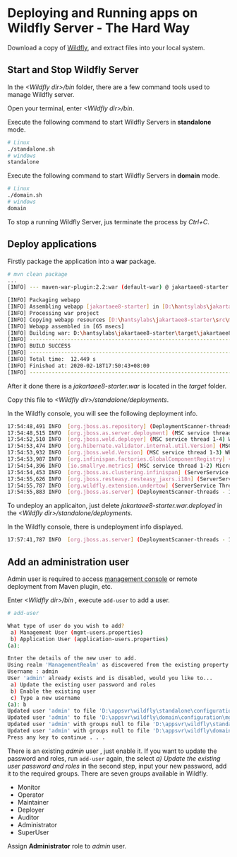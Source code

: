 # Deploying and Running apps on Wildfly Server - The Hard Way

Download a copy of [Wildfly](https://wildfly.org/downloads), and extract files into your local system.

## Start and Stop Wildfly Server

In the *&lt;Wildfly dir>/bin* folder, there are a few command tools used to manage Wildfly server.

Open your terminal, enter  *&lt;Wildfly dir>/bin*.

Execute the following command to start Wildfly Servers in **standalone** mode.

```bash
# Linux
./standalone.sh
# windows
standalone
```

Execute the following command to start Wildfly Servers in **domain** mode.

```bash
# Linux
./domain.sh
# windows
domain
```

To stop a running Wildfly Server, jus terminate the process by *Ctrl+C*.

## Deploy applications

Firstly package the application into a **war** package.
```bash
# mvn clean package
...
[INFO] --- maven-war-plugin:2.2:war (default-war) @ jakartaee8-starter ---

[INFO] Packaging webapp
[INFO] Assembling webapp [jakartaee8-starter] in [D:\hantsylabs\jakartaee8-starter\target\jakartaee8-starter]
[INFO] Processing war project
[INFO] Copying webapp resources [D:\hantsylabs\jakartaee8-starter\src\main\webapp]
[INFO] Webapp assembled in [65 msecs]
[INFO] Building war: D:\hantsylabs\jakartaee8-starter\target\jakartaee8-starter.war
[INFO] ------------------------------------------------------------------------
[INFO] BUILD SUCCESS
[INFO] ------------------------------------------------------------------------
[INFO] Total time:  12.449 s
[INFO] Finished at: 2020-02-18T17:50:43+08:00
[INFO] ------------------------------------------------------------------------
```
After it done there is a *jakartaee8-starter.war* is located in the *target* folder.

Copy this file to *&lt;Wildfly dir>/standalone/deployments*.

In the Wildfly console, you will see the following deployment info.

```bash
17:54:48,491 INFO  [org.jboss.as.repository] (DeploymentScanner-threads - 1) WFLYDR0001: Content added at location D:\appsvr\wildfly\standalone\data\content\ac\d8ebc6d4327b6e9b1ec92b10186d2fe7fdda89\content
17:54:48,515 INFO  [org.jboss.as.server.deployment] (MSC service thread 1-3) WFLYSRV0027: Starting deployment of "jakartaee8-starter.war" (runtime-name: "jakartaee8-starter.war")
17:54:52,510 INFO  [org.jboss.weld.deployer] (MSC service thread 1-4) WFLYWELD0003: Processing weld deployment jakartaee8-starter.war
17:54:53,474 INFO  [org.hibernate.validator.internal.util.Version] (MSC service thread 1-4) HV000001: Hibernate Validator 6.0.17.Final
17:54:53,932 INFO  [org.jboss.weld.Version] (MSC service thread 1-3) WELD-000900: 3.1.2 (Final)
17:54:53,987 INFO  [org.infinispan.factories.GlobalComponentRegistry] (MSC service thread 1-8) ISPN000128: Infinispan version: Infinispan 'Infinity Minus ONE +2' 9.4.16.Final
17:54:54,396 INFO  [io.smallrye.metrics] (MSC service thread 1-2) MicroProfile: Metrics activated
17:54:54,453 INFO  [org.jboss.as.clustering.infinispan] (ServerService Thread Pool -- 76) WFLYCLINF0002: Started client-mappings cache from ejb container
17:54:55,626 INFO  [org.jboss.resteasy.resteasy_jaxrs.i18n] (ServerService Thread Pool -- 76) RESTEASY002225: Deploying javax.ws.rs.core.Application: class com.example.JaxrsActivator
17:54:55,787 INFO  [org.wildfly.extension.undertow] (ServerService Thread Pool -- 76) WFLYUT0021: Registered web context: '/jakartaee8-starter' for server 'default-server'
17:54:55,883 INFO  [org.jboss.as.server] (DeploymentScanner-threads - 1) WFLYSRV0010: Deployed "jakartaee8-starter.war" (runtime-name : "jakartaee8-starter.war")
```

To undeploy an applicaiton, just delete *jakartaee8-starter.war.deployed* in the  *&lt;Wildfly dir>/standalone/deployments*.

In the Wildfly console, there is undeployment info displayed.

```bash
17:57:41,787 INFO  [org.jboss.as.server] (DeploymentScanner-threads - 1) WFLYSRV0009: Undeployed "jakartaee8-starter.war" (runtime-name: "jakartaee8-starter.war")
```

## Add an administration user

Admin user is required to access [management console](http://localhost:9990) or remote deployment from Maven plugin, etc.

Enter *&lt;Wildfly dir>/bin* , execute `add-user` to add a user.

```bash
# add-user

What type of user do you wish to add?
 a) Management User (mgmt-users.properties)
 b) Application User (application-users.properties)
(a):

Enter the details of the new user to add.
Using realm 'ManagementRealm' as discovered from the existing property files.
Username : admin
User 'admin' already exists and is disabled, would you like to...
 a) Update the existing user password and roles
 b) Enable the existing user
 c) Type a new username
(a): b
Updated user 'admin' to file 'D:\appsvr\wildfly\standalone\configuration\mgmt-users.properties'
Updated user 'admin' to file 'D:\appsvr\wildfly\domain\configuration\mgmt-users.properties'
Updated user 'admin' with groups null to file 'D:\appsvr\wildfly\standalone\configuration\mgmt-groups.properties'
Updated user 'admin' with groups null to file 'D:\appsvr\wildfly\domain\configuration\mgmt-groups.properties'
Press any key to continue . . .
```
There is an existing *admin* user , just enable it. If you want to update the password and roles, run `add-user` again, the select *a) Update the existing user password and roles* in the second step, input your new password, add it to the required groups. There are seven groups available in Wildfly.

* Monitor
* Operator
* Maintainer
* Deployer
* Auditor
* Administrator
* SuperUser

Assign **Administrator** role to *admin* user.

